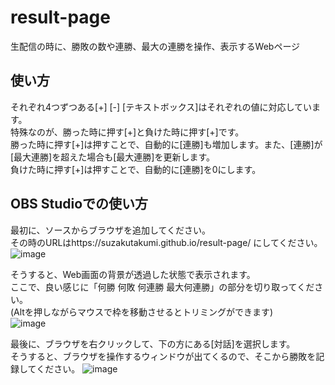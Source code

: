# result-page
生配信の時に、勝敗の数や連勝、最大の連勝を操作、表示するWebページ

## 使い方
それぞれ4つずつある\[+\] \[-\] \[テキストボックス\]はそれぞれの値に対応しています。  
特殊なのが、勝った時に押す\[+\]と負けた時に押す\[+\]です。  
勝った時に押す\[+\]は押すことで、自動的に\[連勝\]も増加します。また、\[連勝\]が\[最大連勝\]を超えた場合も\[最大連勝\]を更新します。  
負けた時に押す\[+\]は押すことで、自動的に\[連勝\]を0にします。

## OBS Studioでの使い方

最初に、ソースからブラウザを追加してください。  
その時のURLはhttps://suzakutakumi.github.io/result-page/ にしてください。  
![image](https://user-images.githubusercontent.com/71514776/118473252-b8bd3980-b744-11eb-9cc4-1c5fdf4a13f4.png)

そうすると、Web画面の背景が透過した状態で表示されます。  
ここで、良い感じに「何勝 何敗 何連勝 最大何連勝」の部分を切り取ってください。  
(Altを押しながらマウスで枠を移動させるとトリミングができます)  
![image](https://user-images.githubusercontent.com/71514776/118473700-3aad6280-b745-11eb-89a8-272f8a4d3238.png)

最後に、ブラウザを右クリックして、下の方にある\[対話\]を選択します。  
そうすると、ブラウザを操作するウィンドウが出てくるので、そこから勝敗を記録してください。
![image](https://user-images.githubusercontent.com/71514776/118473969-852edf00-b745-11eb-916b-3694effc4fff.png)
